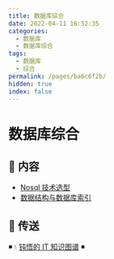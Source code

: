 ```yaml
---
title: 数据库综合
date: 2022-04-11 16:52:35
categories:
  - 数据库
  - 数据库综合
tags:
  - 数据库
  - 综合
permalink: /pages/ba6c6f2b/
hidden: true
index: false
---
```


# 数据库综合

## 📖 内容

- [Nosql 技术选型](Nosql技术选型.md)
- [数据结构与数据库索引](数据结构与数据库索引.md)

## 🚪 传送

◾ 💧 [钝悟的 IT 知识图谱](https://dunwu.github.io/waterdrop/) ◾